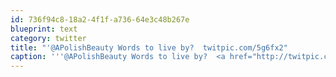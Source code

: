 ```yaml
---
id: 736f94c8-18a2-4f1f-a736-64e3c48b267e
blueprint: text
category: twitter
title: "'@APolishBeauty Words to live by?  twitpic.com/5g6fx2"
caption: '''@APolishBeauty Words to live by?  <a href="http://twitpic.com/5g6fx2" title="http://twitpic.com/5g6fx2" class="link link_untco">twitpic.com/5g6fx2</a>'
---
```

